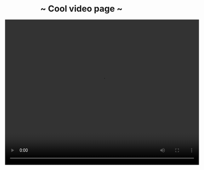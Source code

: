 <html>
<body>

<br />
<h1 align="Center">~ Cool video page ~</h2>

<div align="center">
 <video width="640" height="480" controls>
  <source src="movie.mp4" type="video/mp4">
  <source src="movie.ogg" type="video/ogg">
Your browser does not support the video tag.
</video> 
</div>

</body>
</html>